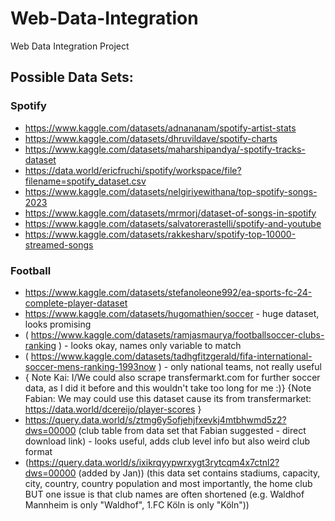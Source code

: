 # Web-Data-Integration
Web Data Integration Project


## Possible Data Sets:

### Spotify
- https://www.kaggle.com/datasets/adnananam/spotify-artist-stats 
- https://www.kaggle.com/datasets/dhruvildave/spotify-charts
- https://www.kaggle.com/datasets/maharshipandya/-spotify-tracks-dataset
- https://data.world/ericfruchi/spotify/workspace/file?filename=spotify_dataset.csv
- https://www.kaggle.com/datasets/nelgiriyewithana/top-spotify-songs-2023
- https://www.kaggle.com/datasets/mrmorj/dataset-of-songs-in-spotify
- https://www.kaggle.com/datasets/salvatorerastelli/spotify-and-youtube
- https://www.kaggle.com/datasets/rakkesharv/spotify-top-10000-streamed-songs

### Football
- https://www.kaggle.com/datasets/stefanoleone992/ea-sports-fc-24-complete-player-dataset
- https://www.kaggle.com/datasets/hugomathien/soccer - huge dataset, looks promising
- ( https://www.kaggle.com/datasets/ramjasmaurya/footballsoccer-clubs-ranking ) - looks okay, names only variable to match
- ( https://www.kaggle.com/datasets/tadhgfitzgerald/fifa-international-soccer-mens-ranking-1993now ) - only national teams, not really useful
- { Note Kai: I/We could also scrape transfermarkt.com for further soccer data, as I did it before and this wouldn't take too long for me :)} {Note Fabian: We may could use this dataset cause its from transfermarket: https://data.world/dcereijo/player-scores }
- https://query.data.world/s/ztmg6y5ofjehjfxevkj4mtbhwmd5z2?dws=00000 (club table from data set that Fabian suggested - direct download link) - looks useful, adds club level info but also weird club format
- (https://query.data.world/s/ixikrqyypwrxygt3rytcqm4x7ctnl2?dws=00000 (added by Jan)) (this data set contains stadiums, capacity, city, country, country population and most importantly, the home club BUT one issue is that club names are often shortened (e.g. Waldhof Mannheim is only "Waldhof", 1.FC Köln is only "Köln"))
